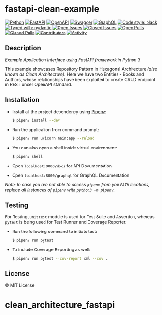 # fastapi-clean-example

[![Python](https://img.shields.io/badge/python-3670A0?style=for-the-badge&logo=python&logoColor=ffdd54)](https://docs.python.org/3/)
[![FastAPI](https://img.shields.io/badge/FastAPI-005571?style=for-the-badge&logo=fastapi)](https://fastapi.tiangolo.com/)
[![OpenAPI](https://img.shields.io/badge/openapi-6BA539?style=for-the-badge&logo=openapi-initiative&logoColor=fff)](https://www.openapis.org/)
[![Swagger](https://img.shields.io/badge/-Swagger-%23Clojure?style=for-the-badge&logo=swagger&logoColor=white)](https://swagger.io/)
[![GraphQL](https://img.shields.io/badge/-GraphQL-E10098?style=for-the-badge&logo=graphql&logoColor=white)](https://graphql.org/)
[![Code style: black](https://img.shields.io/badge/code%20style-black-000000.svg?style=for-the-badge)](https://black.readthedocs.io/en/stable/)
[![Typed with: pydantic](https://img.shields.io/badge/typed%20with-pydantic-BA600F.svg?style=for-the-badge)](https://black.readthedocs.io/en/stable/)
[![Open Issues](https://img.shields.io/github/issues-raw/0xTheProDev/fastapi-clean-example?style=for-the-badge)](https://github.com/0xTheProDev/fastapi-clean-example/issues)
[![Closed Issues](https://img.shields.io/github/issues-closed-raw/0xTheProDev/fastapi-clean-example?style=for-the-badge)](https://github.com/0xTheProDev/fastapi-clean-example/issues?q=is%3Aissue+is%3Aclosed)
[![Open Pulls](https://img.shields.io/github/issues-pr-raw/0xTheProDev/fastapi-clean-example?style=for-the-badge)](https://github.com/0xTheProDev/fastapi-clean-example/pulls)
[![Closed Pulls](https://img.shields.io/github/issues-pr-closed-raw/0xTheProDev/fastapi-clean-example?style=for-the-badge)](https://github.com/0xTheProDev/fastapi-clean-example/pulls?q=is%3Apr+is%3Aclosed)
[![Contributors](https://img.shields.io/github/contributors/0xTheProDev/fastapi-clean-example?style=for-the-badge)](https://github.com/0xTheProDev/fastapi-clean-example/graphs/contributors)
[![Activity](https://img.shields.io/github/last-commit/0xTheProDev/fastapi-clean-example?style=for-the-badge&label=most%20recent%20activity)](https://github.com/0xTheProDev/fastapi-clean-example/pulse)

## Description

_Example Application Interface using FastAPI framework in Python 3_

This example showcases Repository Pattern in Hexagonal Architecture _(also known as Clean Architecture)_. Here we have two Entities - Books and Authors, whose relationships have been exploited to create CRUD endpoint in REST under OpenAPI standard.

## Installation

- Install all the project dependency using [Pipenv](https://pipenv.pypa.io):

  ```sh
  $ pipenv install --dev
  ```

- Run the application from command prompt:

  ```sh
  $ pipenv run uvicorn main:app --reload
  ```

- You can also open a shell inside virtual environment:

  ```sh
  $ pipenv shell
  ```

- Open `localhost:8000/docs` for API Documentation

- Open `localhost:8000/graphql` for GraphQL Documentation

_*Note:* In case you are not able to access `pipenv` from you `PATH` locations, replace all instances of `pipenv` with `python3 -m pipenv`._

## Testing

For Testing, `unittest` module is used for Test Suite and Assertion, whereas `pytest` is being used for Test Runner and Coverage Reporter.

- Run the following command to initiate test:
  ```sh
  $ pipenv run pytest
  ```
- To include Coverage Reporting as well:
  ```sh
  $ pipenv run pytest --cov-report xml --cov .
  ```

## License

&copy; MIT License
# clean_architecture_fastapi
